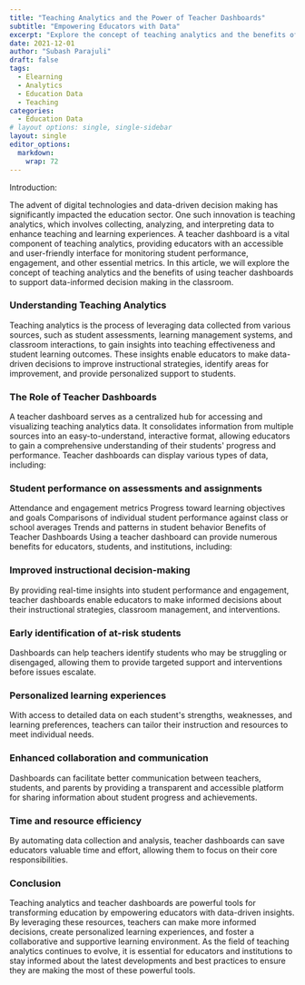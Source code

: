 ```yaml
---
title: "Teaching Analytics and the Power of Teacher Dashboards"
subtitle: "Empowering Educators with Data"
excerpt: "Explore the concept of teaching analytics and the benefits of using teacher dashboards to support data-informed decision making in the classroom."
date: 2021-12-01
author: "Subash Parajuli"
draft: false
tags:
  - Elearning
  - Analytics
  - Education Data
  - Teaching
categories:
  - Education Data
# layout options: single, single-sidebar
layout: single
editor_options: 
  markdown: 
    wrap: 72
---
```


Introduction:

The advent of digital technologies and data-driven decision making has
significantly impacted the education sector. One such innovation is
teaching analytics, which involves collecting, analyzing, and
interpreting data to enhance teaching and learning experiences. A
teacher dashboard is a vital component of teaching analytics, providing
educators with an accessible and user-friendly interface for monitoring
student performance, engagement, and other essential metrics. In this
article, we will explore the concept of teaching analytics and the
benefits of using teacher dashboards to support data-informed decision
making in the classroom.

### Understanding Teaching Analytics

Teaching analytics is the process of leveraging data collected from
various sources, such as student assessments, learning management
systems, and classroom interactions, to gain insights into teaching
effectiveness and student learning outcomes. These insights enable
educators to make data-driven decisions to improve instructional
strategies, identify areas for improvement, and provide personalized
support to students.

### The Role of Teacher Dashboards

A teacher dashboard serves as a centralized hub for accessing and
visualizing teaching analytics data. It consolidates information from
multiple sources into an easy-to-understand, interactive format,
allowing educators to gain a comprehensive understanding of their
students' progress and performance. Teacher dashboards can display
various types of data, including:

### Student performance on assessments and assignments 

Attendance and engagement metrics Progress toward learning objectives
and goals Comparisons of individual student performance against class or
school averages Trends and patterns in student behavior Benefits of
Teacher Dashboards Using a teacher dashboard can provide numerous
benefits for educators, students, and institutions, including:

### Improved instructional decision-making

By providing real-time insights into student performance and engagement,
teacher dashboards enable educators to make informed decisions about
their instructional strategies, classroom management, and interventions.

### Early identification of at-risk students

Dashboards can help teachers identify students who may be struggling or
disengaged, allowing them to provide targeted support and interventions
before issues escalate.

### Personalized learning experiences

With access to detailed data on each student's strengths, weaknesses,
and learning preferences, teachers can tailor their instruction and
resources to meet individual needs.

### Enhanced collaboration and communication

Dashboards can facilitate better communication between teachers,
students, and parents by providing a transparent and accessible platform
for sharing information about student progress and achievements.

### Time and resource efficiency

By automating data collection and analysis, teacher dashboards can save
educators valuable time and effort, allowing them to focus on their core
responsibilities.

### Conclusion

Teaching analytics and teacher dashboards are powerful tools for
transforming education by empowering educators with data-driven
insights. By leveraging these resources, teachers can make more informed
decisions, create personalized learning experiences, and foster a
collaborative and supportive learning environment. As the field of
teaching analytics continues to evolve, it is essential for educators
and institutions to stay informed about the latest developments and best
practices to ensure they are making the most of these powerful tools.
